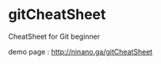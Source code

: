 # gitCheatSheet
CheatSheet for Git beginner

demo page : <a href="http://ninano.ga/gitCheatSheet">http://ninano.ga/gitCheatSheet</a>
